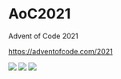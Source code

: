 # AoC2021
Advent of Code 2021

https://adventofcode.com/2021

![](https://img.shields.io/badge/day%20📅-14-blue) ![](https://img.shields.io/badge/stars%20⭐-8-yellow) ![](https://img.shields.io/badge/days%20completed-4-red)
